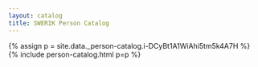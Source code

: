```yaml
---
layout: catalog
title: SWERIK Person Catalog
---
```

{% assign p = site.data._person-catalog.i-DCyBt1A1WiAhi5tm5k4A7H %}
{% include person-catalog.html p=p %}

